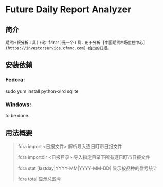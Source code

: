 Future Daily Report Analyzer
============================

简介
----
    期货日报分析工具(下称'fdra')是一个工具，用于分析 [中国期货市场监控中心](https://investorservice.cfmmc.com) 给出的日报。  

安装依赖
-------

###  Fedora:
   sudo yum install python-xlrd sqlite

###  Windows:
   to be done.

用法概要
-------
>fdra import    <日报文件>   解析导入逐日盯市日报文件
>
>fdra importdir <日报目录>   导入指定目录下所有逐日盯市日报文件
>
>fdra stat [lastday|YYYY-MM|YYYY-MM-DD]  显示按品种的盈亏统计
>
>fdra total      显示总盈亏

